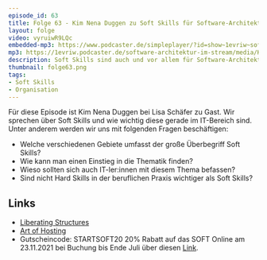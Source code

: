 ```yaml
---
episode_id: 63
title: Folge 63 - Kim Nena Duggen zu Soft Skills für Software-Architekt:innen
layout: folge
video: vyruiwR9LQc
embedded-mp3: https://www.podcaster.de/simpleplayer/?id=show~1evriw~software-architektur-im-stream~pod-53328db2c5ddd73f222713adb4&v=1624257629
mp3: https://1evriw.podcaster.de/software-architektur-im-stream/media/KimNenaDuggenSoftSkills.mp3
description: Soft Skills sind auch und vor allem für Software-Architekt:innen relevant.
thumbnail: folge63.png
tags:
- Soft Skills
- Organisation
---
```


Für diese Episode ist Kim Nena Duggen bei Lisa Schäfer zu Gast. Wir
sprechen über Soft Skills und wie wichtig diese gerade im IT-Bereich
sind. Unter anderem werden wir uns mit folgenden Fragen beschäftigen:
- Welche verschiedenen Gebiete umfasst der große Überbegriff Soft
  Skills?
- Wie kann man einen Einstieg in die Thematik finden?
- Wieso sollten sich auch IT-ler:innen mit diesem Thema befassen?
- Sind nicht Hard Skills in der beruflichen Praxis wichtiger als Soft
  Skills?


## Links

- [Liberating Structures](https://liberatingstructures.de/liberating-structures-menue/)
- [Art of Hosting](https://www.artofhosting.org/de/)
- Gutscheincode: STARTSOFT20 20% Rabatt auf das SOFT Online am
23.11.2021 bei Buchung bis Ende Juli über diesen
[Link](https://www.socreatory.com/trainings/soft).

